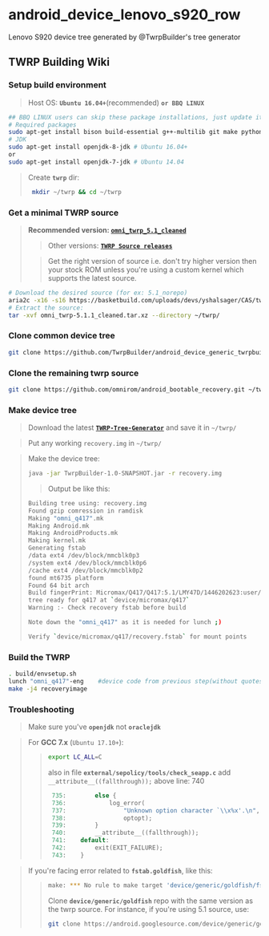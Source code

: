 # android_device_lenovo_s920_row
Lenovo S920 device tree generated by @TwrpBuilder's tree generator

## TWRP Building Wiki

### Setup build environment
> Host OS: **`Ubuntu 16.04+`**(recommended) **` or BBQ LINUX `**
```bash
## BBQ LINUX users can skip these package installations, just update it by -> sudo pacman -Suy <-
# Required packages
sudo apt-get install bison build-essential g++-multilib git make python zip
# JDK
sudo apt-get install openjdk-8-jdk # Ubuntu 16.04+
or
sudo apt-get install openjdk-7-jdk # Ubuntu 14.04
```
> Create **`twrp`** dir:
> ```bash
>  mkdir ~/twrp && cd ~/twrp
>  ```

### Get a minimal TWRP source
> **Recommended version: [`omni_twrp_5.1_cleaned`](https://basketbuild.com/uploads/devs/yshalsager/CAS/twrp/omni_twrp-5.1.1_cleaned.tar.xz)**
>
>> Other versions: [**`TWRP Source releases`**](https://basketbuild.com/devs/yshalsager/CAS/twrp)
>
>> Get the right version of source i.e. don't try higher version then your stock ROM unless you're using a custom kernel which supports the latest source.

```bash
# Download the desired source (for ex: 5.1_norepo)
aria2c -x16 -s16 https://basketbuild.com/uploads/devs/yshalsager/CAS/twrp/omni_twrp-5.1.1_cleaned.tar.xz
# Extract the source:
tar -xvf omni_twrp-5.1.1_cleaned.tar.xz --directory ~/twrp/
```
### Clone common device tree
```bash
git clone https://github.com/TwrpBuilder/android_device_generic_twrpbuilder.git ~/twrp/device/generic/twrpbuilder
```
### Clone the remaining twrp source
```bash
git clone https://github.com/omnirom/android_bootable_recovery.git ~/twrp/bootable/recovery --depth=1
```
### Make device tree
>Download the latest [**`TWRP-Tree-Generator`**](https://github.com/TwrpBuilder/twrpbuilder_tree_generator/releases/latest) and save it in `~/twrp/`

> Put any working `recovery.img` in `~/twrp/`

> Make the device tree:
>```bash
>java -jar TwrpBuilder-1.0-SNAPSHOT.jar -r recovery.img
>```
>> Output be like this:
>```bash
>Building tree using: recovery.img
>Found gzip comression in ramdisk
>Making "omni_q417".mk
>Making Android.mk
>Making AndroidProducts.mk
>Making kernel.mk
>Generating fstab
>/data ext4 /dev/block/mmcblk0p3
>/system ext4 /dev/block/mmcblk0p6
>/cache ext4 /dev/block/mmcblk0p2
>found mt6735 platform
>Found 64 bit arch
>Build fingerPrint: Micromax/Q417/Q417:5.1/LMY47D/1446202623:user/release-keys
>tree ready for q417 at `device/micromax/q417`
>Warning :- Check recovery fstab before build
>```
>```bash
>Note down the "omni_q417" as it is needed for lunch ;)
>```
>```bash
> Verify `device/micromax/q417/recovery.fstab` for mount points
>```
### Build the TWRP
```bash
. build/envsetup.sh
lunch "omni_q417"-eng    #device code from previous step(without quotes)
make -j4 recoveryimage
```
### Troubleshooting
> Make sure you've **`openjdk`** not **`oraclejdk`**

> For **GCC 7.x** (`Ubuntu 17.10+`):
>> ```bash
>>export LC_ALL=C
>>```
>> also in file **`external/sepolicy/tools/check_seapp.c`**
>>add `__attribute__((fallthrough));` above line: 740
>>```C
>>	735:		else {
>>	736:	  		log_error(
>>	737:				"Unknown option character `\\x%x'.\n",
>>	738:				optopt);
>>	739: 		}
>>	740:		__attribute__((fallthrough));
>>	741:	default:
>>	742:		exit(EXIT_FAILURE);
>>	743:	}

> If you're facing error related to **`fstab.goldfish`**, like this: 
>>```bash
>>make: *** No rule to make target 'device/generic/goldfish/fstab.goldfish', needed by ..... Stop.
>>```
>> Clone **`device/generic/goldfish`** repo with the same version as the twrp source.
For instance, if you're using 5.1 source, use:
>>```bash
>>git clone https://android.googlesource.com/device/generic/goldfish -b android-5.1.1_r28 device/generic/goldfish
>>```
